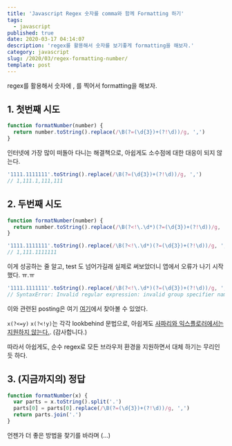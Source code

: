 ```yaml
---
title: 'Javascript Regex 숫자를 comma와 함께 Formatting 하기'
tags:
  - javascript
published: true
date: 2020-03-17 04:14:07
description: 'regex를 활용해서 숫자를 보기좋게 formatting을 해보자.'
category: javascript
slug: /2020/03/regex-formatting-number/
template: post
---
```


regex를 활용해서 숫자에 , 를 찍어서 formatting을 해보자.

## 1. 첫번째 시도

```javascript
function formatNumber(number) {
  return number.toString().replace(/\B(?=(\d{3})+(?!\d))/g, ',')
}
```

인터넷에 가장 많이 떠돌아 다니는 해결책으로, 아쉽게도 소수점에 대한 대응이 되지 않는다.

```javascript
'1111.1111111'.toString().replace(/\B(?=(\d{3})+(?!\d))/g, ',')
// 1,111.1,111,111
```

## 2. 두번째 시도

```javascript
function formatNumber(number) {
  return number.toString().replace(/\B(?<!\.\d*)(?=(\d{3})+(?!\d))/g, ',')
}
```

```javascript
'1111.1111111'.toString().replace(/\B(?<!\.\d*)(?=(\d{3})+(?!\d))/g, ',')
// 1,111.1111111
```

이게 성공하는 줄 알고, test 도 넘어가길래 실제로 써보았더니 앱에서 오류가 나기 시작했다. ㅠ.ㅠ

```javascript
'1111.1111111'.toString().replace(/\B(?<!\.\d*)(?=(\d{3})+(?!\d))/g, ',')
// SyntaxError: Invalid regular expression: invalid group specifier name
```

이와 관련된 posting은 여기 [여기](https://stackoverflow.com/questions/51568821/works-in-chrome-but-breaks-in-safari-invalid-regular-expression-invalid-group)에서 찾아볼 수 있었다.

`x(?<=y)` `x(?<!y)`는 각각 lookbehind 문법으로, 아쉽게도 [사파리와 익스플로러에서는 지원하지 않는다.](https://caniuse.com/#feat=js-regexp-lookbehind). (감사합니다.)

따라서 아쉽게도, 순수 regex로 모든 브라우저 환경을 지원하면서 대체 하기는 무리인듯 하다.

## 3. (지금까지의) 정답

```javascript
function formatNumber(x) {
  var parts = x.toString().split('.')
  parts[0] = parts[0].replace(/\B(?=(\d{3})+(?!\d))/g, ',')
  return parts.join('.')
}
```

언젠가 더 좋은 방법을 찾기를 바라며 (...)
